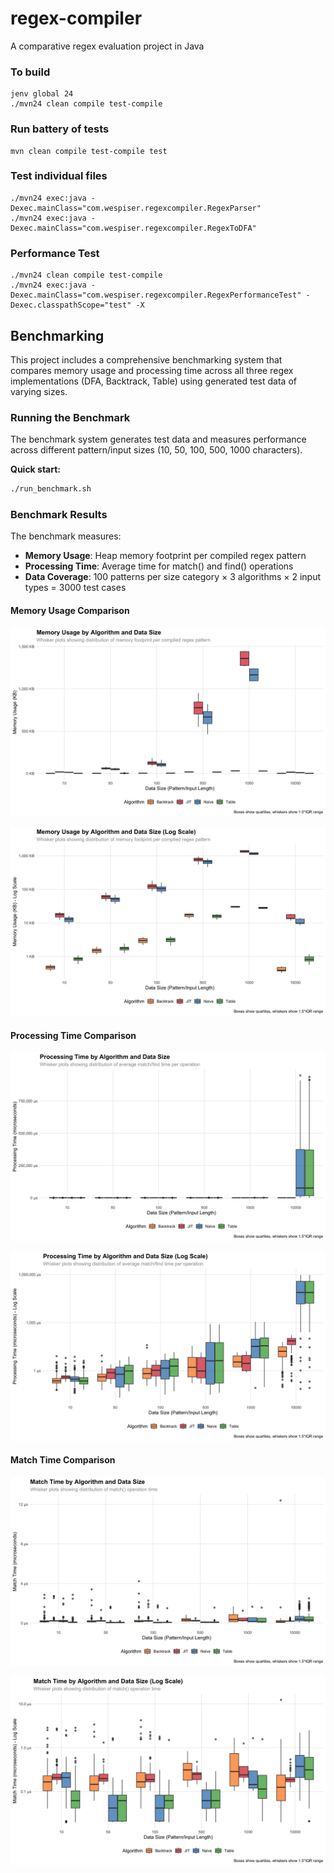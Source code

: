 # regex-compiler

A comparative regex evaluation project in Java

### To build

```
jenv global 24
./mvn24 clean compile test-compile
```

### Run battery of tests

```
mvn clean compile test-compile test
```

### Test individual files

```
./mvn24 exec:java -Dexec.mainClass="com.wespiser.regexcompiler.RegexParser"
./mvn24 exec:java -Dexec.mainClass="com.wespiser.regexcompiler.RegexToDFA"
```

### Performance Test

```
./mvn24 clean compile test-compile
./mvn24 exec:java -Dexec.mainClass="com.wespiser.regexcompiler.RegexPerformanceTest" -Dexec.classpathScope="test" -X
```

## Benchmarking

This project includes a comprehensive benchmarking system that compares memory usage and processing time across all three regex implementations (DFA, Backtrack, Table) using generated test data of varying sizes.

### Running the Benchmark

The benchmark system generates test data and measures performance across different pattern/input sizes (10, 50, 100, 500, 1000 characters).

**Quick start:**
```bash
./run_benchmark.sh
```

### Benchmark Results

The benchmark measures:
- **Memory Usage**: Heap memory footprint per compiled regex pattern
- **Processing Time**: Average time for match() and find() operations
- **Data Coverage**: 100 patterns per size category × 3 algorithms × 2 input types = 3000 test cases

#### Memory Usage Comparison

![Memory Usage by Algorithm](analysis/memory_usage_by_algorithm.png)

![Memory Usage by Algorithm (Log Scale)](analysis/memory_usage_by_algorithm_log.png)

#### Processing Time Comparison

![Processing Time by Algorithm](analysis/processing_time_by_algorithm.png)

![Processing Time by Algorithm (Log Scale)](analysis/processing_time_by_algorithm_log.png)

#### Match Time Comparison

![Match Time by Algorithm](analysis/match_time_by_algorithm.png)

![Match Time by Algorithm (Log Scale)](analysis/match_time_by_algorithm_log.png)